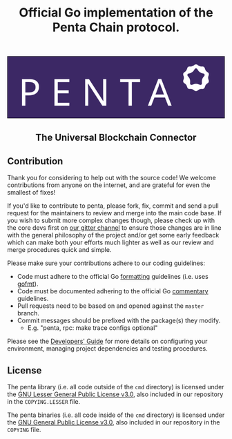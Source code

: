 <h1 align="center"> Official Go implementation of the Penta Chain protocol.  </h1> <br>
<p align="center">
  <a href="https://penta.global/">
    <img alt="Penta Global" title="Penta" src="svg/logo-3x.svg">
  </a>
</p>

<h2 align="center">
  The Universal Blockchain Connector
</h2>

## Contribution

Thank you for considering to help out with the source code! We welcome contributions from
anyone on the internet, and are grateful for even the smallest of fixes!

If you'd like to contribute to penta, please fork, fix, commit and send a pull request
for the maintainers to review and merge into the main code base. If you wish to submit more
complex changes though, please check up with the core devs first on [our gitter channel](https://gitter.im/penta-global/penta)
to ensure those changes are in line with the general philosophy of the project and/or get some
early feedback which can make both your efforts much lighter as well as our review and merge
procedures quick and simple.

Please make sure your contributions adhere to our coding guidelines:

 * Code must adhere to the official Go [formatting](https://golang.org/doc/effective_go.html#formatting) guidelines (i.e. uses [gofmt](https://golang.org/cmd/gofmt/)).
 * Code must be documented adhering to the official Go [commentary](https://golang.org/doc/effective_go.html#commentary) guidelines.
 * Pull requests need to be based on and opened against the `master` branch.
 * Commit messages should be prefixed with the package(s) they modify.
   * E.g. "penta, rpc: make trace configs optional"

Please see the [Developers' Guide](https://github.com/pentaglobal/documentation)
for more details on configuring your environment, managing project dependencies and testing procedures.

## License

The penta library (i.e. all code outside of the `cmd` directory) is licensed under the
[GNU Lesser General Public License v3.0](https://www.gnu.org/licenses/lgpl-3.0.en.html), also
included in our repository in the `COPYING.LESSER` file.

The penta binaries (i.e. all code inside of the `cmd` directory) is licensed under the
[GNU General Public License v3.0](https://www.gnu.org/licenses/gpl-3.0.en.html), also included
in our repository in the `COPYING` file.

